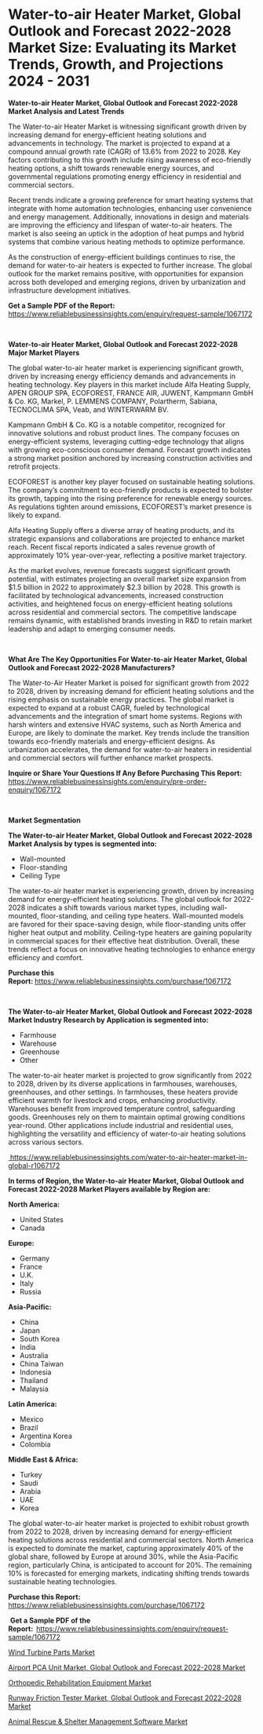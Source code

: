 <p><h1>Water-to-air Heater Market, Global Outlook and Forecast 2022-2028 Market Size: Evaluating its Market Trends, Growth, and Projections 2024 - 2031</h1></p><p><strong>Water-to-air Heater Market, Global Outlook and Forecast 2022-2028 Market Analysis and Latest Trends</strong></p>
<p><p>The Water-to-air Heater Market is witnessing significant growth driven by increasing demand for energy-efficient heating solutions and advancements in technology. The market is projected to expand at a compound annual growth rate (CAGR) of 13.6% from 2022 to 2028. Key factors contributing to this growth include rising awareness of eco-friendly heating options, a shift towards renewable energy sources, and governmental regulations promoting energy efficiency in residential and commercial sectors.</p><p>Recent trends indicate a growing preference for smart heating systems that integrate with home automation technologies, enhancing user convenience and energy management. Additionally, innovations in design and materials are improving the efficiency and lifespan of water-to-air heaters. The market is also seeing an uptick in the adoption of heat pumps and hybrid systems that combine various heating methods to optimize performance.</p><p>As the construction of energy-efficient buildings continues to rise, the demand for water-to-air heaters is expected to further increase. The global outlook for the market remains positive, with opportunities for expansion across both developed and emerging regions, driven by urbanization and infrastructure development initiatives.</p></p>
<p><strong>Get a Sample PDF of the Report:&nbsp;</strong> <a href="https://www.reliablebusinessinsights.com/enquiry/request-sample/1067172">https://www.reliablebusinessinsights.com/enquiry/request-sample/1067172</a></p>
<p>&nbsp;</p>
<p><strong>Water-to-air Heater Market, Global Outlook and Forecast 2022-2028 Major Market Players</strong></p>
<p><p>The global water-to-air heater market is experiencing significant growth, driven by increasing energy efficiency demands and advancements in heating technology. Key players in this market include Alfa Heating Supply, APEN GROUP SPA, ECOFOREST, FRANCE AIR, JUWENT, Kampmann GmbH & Co. KG, Markel, P. LEMMENS COMPANY, Polartherm, Sabiana, TECNOCLIMA SPA, Veab, and WINTERWARM BV.</p><p>Kampmann GmbH & Co. KG is a notable competitor, recognized for innovative solutions and robust product lines. The company focuses on energy-efficient systems, leveraging cutting-edge technology that aligns with growing eco-conscious consumer demand. Forecast growth indicates a strong market position anchored by increasing construction activities and retrofit projects.</p><p>ECOFOREST is another key player focused on sustainable heating solutions. The company’s commitment to eco-friendly products is expected to bolster its growth, tapping into the rising preference for renewable energy sources. As regulations tighten around emissions, ECOFOREST’s market presence is likely to expand.</p><p>Alfa Heating Supply offers a diverse array of heating products, and its strategic expansions and collaborations are projected to enhance market reach. Recent fiscal reports indicated a sales revenue growth of approximately 10% year-over-year, reflecting a positive market trajectory.</p><p>As the market evolves, revenue forecasts suggest significant growth potential, with estimates projecting an overall market size expansion from $1.5 billion in 2022 to approximately $2.3 billion by 2028. This growth is facilitated by technological advancements, increased construction activities, and heightened focus on energy-efficient heating solutions across residential and commercial sectors. The competitive landscape remains dynamic, with established brands investing in R&D to retain market leadership and adapt to emerging consumer needs.</p></p>
<p>&nbsp;</p>
<p><strong>What Are The Key Opportunities For Water-to-air Heater Market, Global Outlook and Forecast 2022-2028 Manufacturers?</strong></p>
<p><p>The Water-to-Air Heater Market is poised for significant growth from 2022 to 2028, driven by increasing demand for efficient heating solutions and the rising emphasis on sustainable energy practices. The global market is expected to expand at a robust CAGR, fueled by technological advancements and the integration of smart home systems. Regions with harsh winters and extensive HVAC systems, such as North America and Europe, are likely to dominate the market. Key trends include the transition towards eco-friendly materials and energy-efficient designs. As urbanization accelerates, the demand for water-to-air heaters in residential and commercial sectors will further enhance market prospects.</p></p>
<p><strong>Inquire or Share Your Questions If Any Before Purchasing This Report:</strong> <a href="https://www.reliablebusinessinsights.com/enquiry/pre-order-enquiry/1067172">https://www.reliablebusinessinsights.com/enquiry/pre-order-enquiry/1067172</a></p>
<p>&nbsp;</p>
<p><strong>Market Segmentation</strong></p>
<p><strong>The Water-to-air Heater Market, Global Outlook and Forecast 2022-2028 Market Analysis by types is segmented into:</strong></p>
<p><ul><li>Wall-mounted</li><li>Floor-standing</li><li>Ceiling Type</li></ul></p>
<p><p>The water-to-air heater market is experiencing growth, driven by increasing demand for energy-efficient heating solutions. The global outlook for 2022-2028 indicates a shift towards various market types, including wall-mounted, floor-standing, and ceiling type heaters. Wall-mounted models are favored for their space-saving design, while floor-standing units offer higher heat output and mobility. Ceiling-type heaters are gaining popularity in commercial spaces for their effective heat distribution. Overall, these trends reflect a focus on innovative heating technologies to enhance energy efficiency and comfort.</p></p>
<p><strong>Purchase this Report:&nbsp;</strong><a href="https://www.reliablebusinessinsights.com/purchase/1067172">https://www.reliablebusinessinsights.com/purchase/1067172</a></p>
<p>&nbsp;</p>
<p><strong>The Water-to-air Heater Market, Global Outlook and Forecast 2022-2028 Market Industry Research by Application is segmented into:</strong></p>
<p><ul><li>Farmhouse</li><li>Warehouse</li><li>Greenhouse</li><li>Other</li></ul></p>
<p><p>The water-to-air heater market is projected to grow significantly from 2022 to 2028, driven by its diverse applications in farmhouses, warehouses, greenhouses, and other settings. In farmhouses, these heaters provide efficient warmth for livestock and crops, enhancing productivity. Warehouses benefit from improved temperature control, safeguarding goods. Greenhouses rely on them to maintain optimal growing conditions year-round. Other applications include industrial and residential uses, highlighting the versatility and efficiency of water-to-air heating solutions across various sectors.</p></p>
<p><a href="https://www.reliablebusinessinsights.com/water-to-air-heater-market-in-global-r1067172">&nbsp;https://www.reliablebusinessinsights.com/water-to-air-heater-market-in-global-r1067172</a></p>
<p><strong>In terms of Region, the Water-to-air Heater Market, Global Outlook and Forecast 2022-2028 Market Players available by Region are:</strong></p>
<p>
    <p> <strong> North America: </strong>
        <ul>
            <li>United States</li>
            <li>Canada</li>
        </ul>
        </p> 
    <p> <strong> Europe: </strong>
        <ul>
            <li>Germany</li>
            <li>France</li>
            <li>U.K.</li>
            <li>Italy</li>
            <li>Russia</li>
        </ul>
        </p> 
    <p> <strong> Asia-Pacific: </strong>
        <ul>
            <li>China</li>
            <li>Japan</li>
            <li>South Korea</li>
            <li>India</li>
            <li>Australia</li>
            <li>China Taiwan</li>
            <li>Indonesia</li>
            <li>Thailand</li>
            <li>Malaysia</li>
        </ul>
        </p> 
    <p> <strong> Latin America: </strong>
        <ul>
            <li>Mexico</li>
            <li>Brazil</li>
            <li>Argentina Korea</li>
            <li>Colombia</li>
        </ul>
        </p> 
    <p> <strong> Middle East & Africa: </strong>
        <ul>
            <li>Turkey</li>
            <li>Saudi</li>
            <li>Arabia</li>
            <li>UAE</li>
            <li>Korea</li>
        </ul>
    </p>
    </p>
<p><p>The global water-to-air heater market is projected to exhibit robust growth from 2022 to 2028, driven by increasing demand for energy-efficient heating solutions across residential and commercial sectors. North America is expected to dominate the market, capturing approximately 40% of the global share, followed by Europe at around 30%, while the Asia-Pacific region, particularly China, is anticipated to account for 20%. The remaining 10% is forecasted for emerging markets, indicating shifting trends towards sustainable heating technologies.</p></p>
<p><strong>Purchase this Report: </strong><a href="https://www.reliablebusinessinsights.com/purchase/1067172">https://www.reliablebusinessinsights.com/purchase/1067172</a></p>
<p>&nbsp;<strong>Get a Sample PDF of the Report:&nbsp;&nbsp;</strong><a href="https://www.reliablebusinessinsights.com/enquiry/request-sample/1067172">https://www.reliablebusinessinsights.com/enquiry/request-sample/1067172</a></p>
<p><strong></strong></p>
<p><p><a href="https://www.linkedin.com/pulse/wind-turbine-parts-market-share-analysis-growth-trends-mepbe?trackingId=ayfh1VbJSFGE7fqXcn2ueA%3D%3D">Wind Turbine Parts Market</a></p><p><a href="https://github.com/hrhzhypq19/Market-Research-Report-List-1/blob/main/airport-pca-unit-market-global-outlook-and-forecast-2022-2028-market.md">Airport PCA Unit Market, Global Outlook and Forecast 2022-2028 Market</a></p><p><a href="https://www.linkedin.com/pulse/orthopedic-rehabilitation-equipment-market-share-size-efgre?trackingId=plk7tG44StG%2BsyS5%2BWYSKw%3D%3D">Orthopedic Rehabilitation Equipment Market</a></p><p><a href="https://github.com/angelajermaine/Market-Research-Report-List-5/blob/main/runway-friction-tester-market-global-outlook-and-forecast-2022-2028-market.md">Runway Friction Tester Market, Global Outlook and Forecast 2022-2028 Market</a></p><p><a href="https://issuu.com/reportprime-2/docs/animal-rescue-shelter-management-so_035e7234d01b7c">Animal Rescue & Shelter Management Software Market</a></p></p>